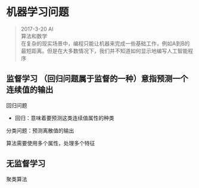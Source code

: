 # 机器学习问题

> 2017-3-20 
AI  
算法和数学  
在复杂的现实场景中，编程只能让机器来完成一些基础工作，例如A到B的最短距离。但是在大多数情况下，我们并不知道如何显示地编写人工智能程序  

## 监督学习 （回归问题属于监督的一种）意指预测一个连续值的输出

回归问题
* 回归：意味着要预测这类连续值属性的种类

分类问题：预测离散值的输出

算法需要使用多个属性，处理多个特征

## 无监督学习

聚类算法